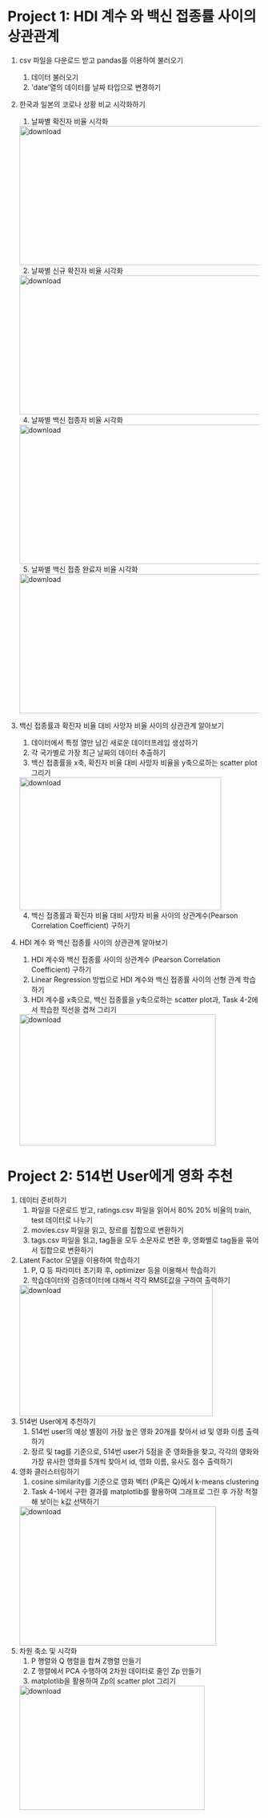 # Project 1: HDI 계수 와 백신 접종률 사이의 상관관계
  1. csv 파일을 다운로드 받고 pandas를 이용하여 불러오기
     1. 데이터 불러오기
     2. 'date'열의 데이터를 날짜 타입으로 변경하기
  2. 한국과 일본의 코로나 상황 비교 시각화하기
     1. 날짜별 확진자 비율 시각화
       <img width="499" height="278" alt="download" src="https://github.com/user-attachments/assets/64466ed1-71da-4131-8c8b-e2869a635d35" />
     
     2. 날짜별 신규 확진자 비율 시각화
       <img width="486" height="278" alt="download" src="https://github.com/user-attachments/assets/086b0ee6-b9ab-4196-9e40-6453421799c1" />
     
     4. 날짜별 백신 접종자 비율 시각화
       <img width="481" height="278" alt="download" src="https://github.com/user-attachments/assets/ab4ec05b-80fc-44e6-b6d8-f7bc59385313" />
     
     5. 날짜별 백신 접종 완료자 비율 시각화
       <img width="481" height="278" alt="download" src="https://github.com/user-attachments/assets/5bcaa554-655f-41c1-ac82-7120a31c76b8" />
  3. 백신 접종률과 확진자 비율 대비 사망자 비율 사이의 상관관계 알아보기
     1. 데이터에서 특정 열만 남긴 새로운 데이터프레임 생성하기
     2. 각 국가별로 가장 최근 날짜의 데이터 추출하기
     3. 백신 접종률을 x축, 확진자 비율 대비 사망자 비율을 y축으로하는 scatter plot그리기
       <img width="403" height="265" alt="download" src="https://github.com/user-attachments/assets/16d8b83f-58ac-4347-902f-c5eb91779361" />
     
     4. 백신 접종률과 확진자 비율 대비 사망자 비율 사이의 상관계수(Pearson Correlation Coefficient) 구하기
  4. HDI 계수 와 백신 접종률 사이의 상관관계 알아보기
     1. HDI 계수와 백신 접종률 사이의 상관계수 (Pearson Correlation Coefficient) 구하기
     2. Linear Regression 방법으로 HDI 계수와 백신 접종률 사이의 선형 관계 학습하기
     3. HDI 계수를 x축으로, 백신 접종률을 y축으로하는 scatter plot과, Task 4-2에서 학습한 직선을 겹쳐 그리기
       <img width="392" height="262" alt="download" src="https://github.com/user-attachments/assets/8f5a4f34-905f-4300-830e-1af08990f799" />

# Project 2: 514번 User에게 영화 추천
  1. 데이터 준비하기
     1. 파일을 다운로드 받고, ratings.csv 파일을 읽어서 80% 20% 비율의 train, test 데이터로 나누기
     2. movies.csv 파일을 읽고, 장르를 집합으로 변환하기
     3. tags.csv 파일을 읽고, tag들을 모두 소문자로 변환 후, 영화별로 tag들을 묶어서 집합으로 변환하기
  2. Latent Factor 모델을 이용하여 학습하기
     1. P, Q 등 파라미터 초기화 후, optimizer 등을 이용해서 학습하기
     2. 학습데이터와 검증데이터에 대해서 각각 RMSE값을 구하여 출력하기
       <img width="386" height="262" alt="download" src="https://github.com/user-attachments/assets/32fb7c1c-df78-41d4-be43-744298da1844" />
  3. 514번 User에게 추천하기
     1. 514번 user의 예상 별점이 가장 높은 영화 20개를 찾아서 id 및 영화 이름 출력하기
     2. 장르 및 tag를 기준으로, 514번 user가 5점을 준 영화들을 찾고, 각각의 영화와 가장 유사한 영화를 5개씩 찾아서 id, 영화 이름, 유사도 점수 출력하기
  4. 영화 클러스터링하기
     1. cosine similarity를 기준으로 영화 벡터 (P혹은 Q)에서 k-means clustering
     2. Task 4-1에서 구한 결과를 matplotlib를 활용하여 그래프로 그린 후 가장 적절해 보이는 k값 선택하기
       <img width="393" height="278" alt="download" src="https://github.com/user-attachments/assets/404e65d6-4fcc-4ebb-b007-5134c9db4bc4" />
  5. 차원 축소 및 시각화
     1. P 행렬와 Q 행렬을 합쳐 Z행렬 만들기
     2. Z 행렬에서 PCA 수행하여 2차원 데이터로 줄인 Zp 만들기
     3. matplotlib을 활용하여 Zp의 scatter plot 그리기
       <img width="370" height="248" alt="download" src="https://github.com/user-attachments/assets/2d7e85ae-3387-4d97-acee-3a6cf609d1cb" />

